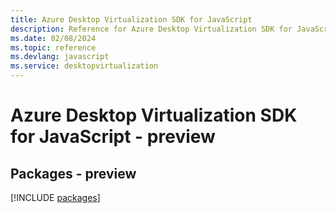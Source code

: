 ```yaml
---
title: Azure Desktop Virtualization SDK for JavaScript
description: Reference for Azure Desktop Virtualization SDK for JavaScript
ms.date: 02/08/2024
ms.topic: reference
ms.devlang: javascript
ms.service: desktopvirtualization
---
```

# Azure Desktop Virtualization SDK for JavaScript - preview
## Packages - preview
[!INCLUDE [packages](desktop-virtualization-index.md)]
